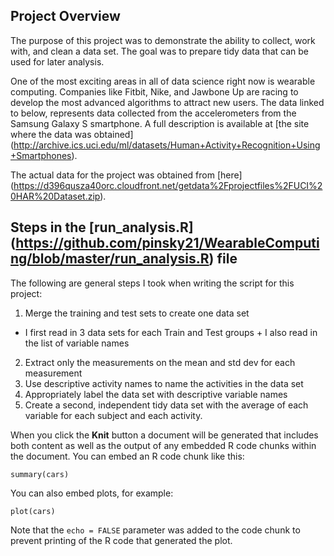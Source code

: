 
## Project Overview
The purpose of this project was to demonstrate the ability to collect, work with, and clean a data set. The goal was to prepare tidy data that can be used for later analysis.

One of the most exciting areas in all of data science right now is wearable computing. Companies like Fitbit, Nike, and Jawbone Up are racing to develop the most advanced algorithms to attract new users. The data linked to below, represents data collected from the accelerometers from the Samsung Galaxy S smartphone. A full description is available at [the site where the data was obtained] (http://archive.ics.uci.edu/ml/datasets/Human+Activity+Recognition+Using+Smartphones).

The actual data for the project was obtained from [here] (https://d396qusza40orc.cloudfront.net/getdata%2Fprojectfiles%2FUCI%20HAR%20Dataset.zip).

## Steps in the [run_analysis.R] (https://github.com/pinsky21/WearableComputing/blob/master/run_analysis.R) file

The following are general steps I took when writing the script for this project:

1. Merge the training and test sets to create one data set
+ I first read in 3 data sets for each Train and Test groups
        + I also read in the list of variable names
        
2. Extract only the measurements on the mean and std dev for each measurement
3. Use descriptive activity names to name the activities in the data set
4. Appropriately label the data set with descriptive variable names
5. Create a second, independent tidy data set with the average of each variable for each subject and each activity.


When you click the **Knit** button a document will be generated that includes both content as well as the output of any embedded R code chunks within the document. You can embed an R code chunk like this:

```{r}
summary(cars)
```

You can also embed plots, for example:

```{r, echo=FALSE}
plot(cars)
```

Note that the `echo = FALSE` parameter was added to the code chunk to prevent printing of the R code that generated the plot.
